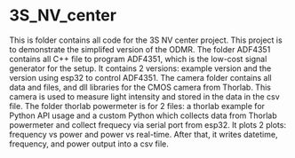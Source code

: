 # 3S_NV_center
This is folder contains all code for the 3S NV center project. This project is to demonstrate the simplifed version of the ODMR. 
The folder ADF4351 contains all C++ file to program ADF4351, which is the low-cost signal generator for the setup. It contains 2 versions: example version and the version using esp32 to control ADF4351.
The camera folder contains all data and files, and dll libraries for the CMOS camera from Thorlab. This camera is used to measure light intensity and stored in the data in the csv file.
The folder thorlab powermeter is for 2 files: a thorlab example for Python API usage and a custom Python which collects data from Thorlab powermeter and collect frequecy via serial port from esp32. It plots 2 plots: frequency vs power and power vs real-time. After that, it writes datetime, frequency, and power output into a csv file.